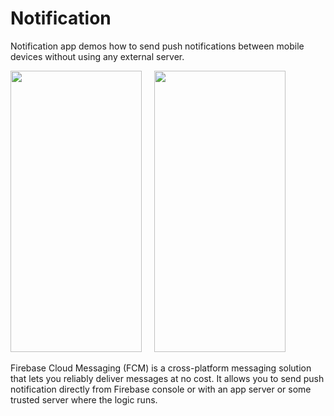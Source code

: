 # Notification

Notification app demos how to send push notifications between mobile devices without using any external server.

<img src="https://user-images.githubusercontent.com/31350501/61563233-d2b36580-aa62-11e9-909b-64bd65dec3e5.png" height=450 width=210></img> &nbsp; &nbsp;
<img src="https://user-images.githubusercontent.com/31350501/61563326-2756e080-aa63-11e9-83f2-4d69af0e274f.png" height=450 width=210></img>

Firebase Cloud Messaging (FCM) is a cross-platform messaging solution that lets you reliably deliver messages at no cost. 
It allows you to send push notification directly from Firebase console or with an app server or some trusted server where the 
logic runs.
